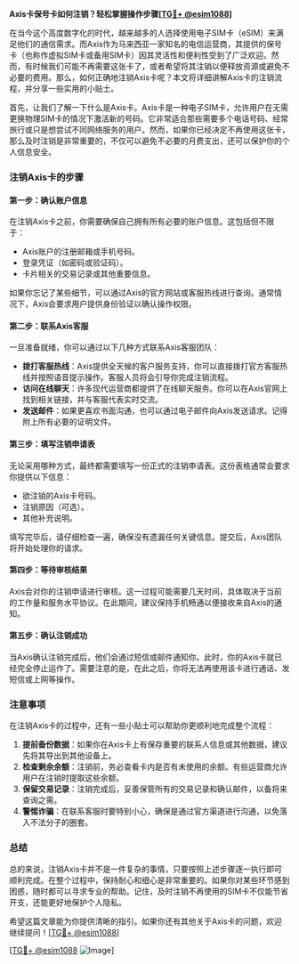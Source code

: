 **Axis卡保号卡如何注销？轻松掌握操作步骤[[TG💪+ @esim1088](https://t.me/s/esim1088)]**

在当今这个高度数字化的时代，越来越多的人选择使用电子SIM卡（eSIM）来满足他们的通信需求。而Axis作为马来西亚一家知名的电信运营商，其提供的保号卡（也称作虚拟SIM卡或备用SIM卡）因其灵活性和便利性受到了广泛欢迎。然而，有时候我们可能不再需要这张卡了，或者希望将其注销以便释放资源或避免不必要的费用。那么，如何正确地注销Axis卡呢？本文将详细讲解Axis卡的注销流程，并分享一些实用的小贴士。

首先，让我们了解一下什么是Axis卡。Axis卡是一种电子SIM卡，允许用户在无需更换物理SIM卡的情况下激活新的号码。它非常适合那些需要多个电话号码、经常旅行或只是想尝试不同网络服务的用户。然而，如果你已经决定不再使用这张卡，那么及时注销是非常重要的，不仅可以避免不必要的月费支出，还可以保护你的个人信息安全。

### 注销Axis卡的步骤

#### 第一步：确认账户信息
在注销Axis卡之前，你需要确保自己拥有所有必要的账户信息。这包括但不限于：
- Axis账户的注册邮箱或手机号码。
- 登录凭证（如密码或验证码）。
- 卡片相关的交易记录或其他重要信息。

如果你忘记了某些细节，可以通过Axis的官方网站或客服热线进行查询。通常情况下，Axis会要求用户提供身份验证以确认操作权限。

#### 第二步：联系Axis客服
一旦准备就绪，你可以通过以下几种方式联系Axis客服团队：
- **拨打客服热线**：Axis提供全天候的客户服务支持，你可以直接拨打官方客服热线并按照语音提示操作。客服人员将会引导你完成注销流程。
- **访问在线聊天**：许多现代运营商都提供了在线聊天服务。你可以在Axis官网上找到相关链接，并与客服代表实时交流。
- **发送邮件**：如果更喜欢书面沟通，也可以通过电子邮件向Axis发送请求。记得附上所有必要的证明文件。

#### 第三步：填写注销申请表
无论采用哪种方式，最终都需要填写一份正式的注销申请表。这份表格通常会要求你提供以下信息：
- 欲注销的Axis卡号码。
- 注销原因（可选）。
- 其他补充说明。

填写完毕后，请仔细检查一遍，确保没有遗漏任何关键信息。提交后，Axis团队将开始处理你的请求。

#### 第四步：等待审核结果
Axis会对你的注销申请进行审核。这一过程可能需要几天时间，具体取决于当前的工作量和服务水平协议。在此期间，建议保持手机畅通以便接收来自Axis的通知。

#### 第五步：确认注销成功
当Axis确认注销完成后，他们会通过短信或邮件通知你。此时，你的Axis卡就已经完全停止运作了。需要注意的是，在此之后，你将无法再使用该卡进行通话、发短信或上网等操作。

### 注意事项

在注销Axis卡的过程中，还有一些小贴士可以帮助你更顺利地完成整个流程：
1. **提前备份数据**：如果你在Axis卡上有保存重要的联系人信息或其他数据，建议先将其导出到其他设备上。
2. **检查剩余余额**：注销前，务必查看卡内是否有未使用的余额。有些运营商允许用户在注销时提取这些余额。
3. **保留交易记录**：注销完成后，妥善保管所有的交易记录和确认邮件，以备将来查询之需。
4. **警惕诈骗**：在联系客服时要特别小心，确保是通过官方渠道进行沟通，以免落入不法分子的圈套。

### 总结

总的来说，注销Axis卡并不是一件复杂的事情，只要按照上述步骤逐一执行即可顺利完成。在整个过程中，保持耐心和细心是非常重要的。如果你对某些环节感到困惑，随时都可以寻求专业的帮助。记住，及时注销不再使用的SIM卡不仅能节省开支，还能更好地保护个人隐私。

希望这篇文章能为你提供清晰的指引。如果你还有其他关于Axis卡的问题，欢迎继续提问！[[TG💪+ @esim1088](https://t.me/s/esim1088)] 

[[TG💪+ @esim1088](https://t.me/s/esim1088) ![Image](https://i.postimg.cc/4NQfJmqS/Snipaste-2025-05-13-00-14-12.png)]